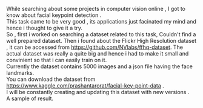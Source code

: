 While searching about some projects in computer vision online , I got to know about facial keypoint detection .
<br>
This task came to be very good , its applications just facinated my mind and hence i thought to give it a try.
<br>
So , first i worked on searching a dataset related to this task, Couldn't find a well prepared dataset. Then i found about the Flickr High Resolution dataset , it can be accessed from https://github.com/NVlabs/ffhq-dataset.
The actual dataset was really a quite big and hence i had to make it small and convinient so that i can easily train on it.
<br>
Currently the dataset contains 5000 images and a json file having the face landmarks. <br>
You can download the dataset from https://www.kaggle.com/prashantarorat/facial-key-point-data .
<br>
I will be constantly creating and updating this dataset with new versions .
<br>
A sample of result.
